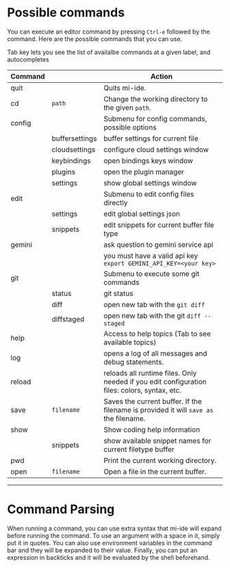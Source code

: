 # Possible commands

You can execute an editor command by pressing `Ctrl-e` followed by the command.
Here are the possible commands that you can use.

Tab key lets you see the list of availalbe commands at a given label, and autocompletes

|Command |               |Action                                                                                       |
|--------|---------------|---------------------------------------------------------------------------------------------|
|quit    |               |Quits mi-ide.                                                                                |
|cd      |`path`         |Change the working directory to the given `path`.                                            |
|config  |               |Submenu for config commands, possible options                                                |
|        |buffersettings |buffer settings for current file                                                             |
|        |cloudsettings  |configure cloud settings window                                                              |
|        |keybindings    |open bindings keys window                                                                    |
|        |plugins        |open the plugin manager                                                                      |
|        |settings       |show global settings window                                                                  |
|edit    |               |Submenu to edit config files directly                                                        |
|        |settings       |edit global settings json                                                                    |
|        |snippets       |edit snippets for current buffer file type                                                   |
|gemini  |               |ask question to gemini service api                                                           |
|        |               |you must have a valid api key `export GEMINI_API_KEY=<your key>`                             |
|git     |               |Submenu to execute some git commands                                                         |
|        |status         |git status                                                                                   |
|        |diff           |open new tab with the `git diff`                                                             |
|        |diffstaged     |open new tab with the git `diff --staged`                                                    |
|help    |               |Access to help topics (Tab to see available topics)                                          |
|log     |               |opens a log of all messages and debug statements.                                            |
|reload  |               |reloads all runtime files. Only needed if you edit configuration files: colors, syntax, etc. |
|save    |`filename`     |Saves the current buffer. If the filename is provided it will `save as` the filename.        |
|show    |               |Show coding help information                                                                 |
|        |snippets       |show available snippet names for current filetype buffer                                     |
|pwd     |               |Print the current working directory.                                                         |
|open    |`filename`     |Open a file in the current buffer.                                                           |

---

# Command Parsing

When running a command, you can use extra syntax that mi-ide will expand before
running the command. To use an argument with a space in it, simply put it in
quotes. You can also use environment variables in the command bar and they
will be expanded to their value. Finally, you can put an expression in backticks
and it will be evaluated by the shell beforehand.
